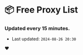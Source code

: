 # :package: Free Proxy List
### Updated every 15 minutes.

- Last updated: `2024-08-26 20:30`

:heart:
